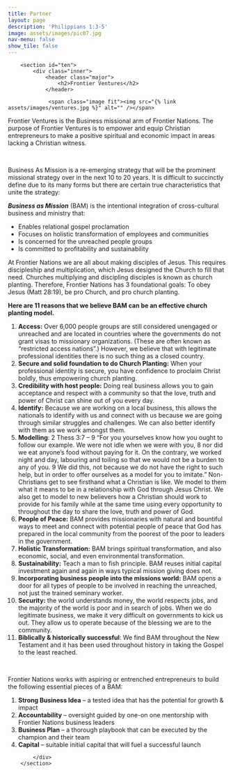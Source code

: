 ```yaml
---
title: Partner
layout: page
description: 'Philippians 1:3-5'
image: assets/images/pic07.jpg
nav-menu: false
show_tile: false
---
```

<div id="main" class="alt">

        <section id="ten">
            <div class="inner">
                <header class="major">
                    <h2>Frontier Ventures</h2>
                </header>
				
				 <span class="image fit"><img src="{% link assets/images/ventures.jpg %}" alt="" /></span>
				 
<p>Frontier Ventures is the Business missional arm of Frontier Nations. The purpose of Frontier Ventures is to empower and equip Christian entrepreneurs to make a positive spiritual and economic impact in areas lacking a Christian witness.</p>
<p>&zwnj;</p>
<p>Business As Mission is a re-emerging strategy that will be the prominent missional strategy over in the next 10 to 20 years. It is difficult to succinctly define due to its many forms but there are certain true characteristics that unite the strategy:</p>
<p><strong><em>Business as Mission</em></strong>&nbsp;(BAM) is the intentional integration of cross-cultural business and ministry that:</p>
<ul>
<li>Enables relational gospel proclamation</li>
<li>Focuses on holistic transformation of employees and communities</li>
<li>Is concerned for the unreached people groups</li>
<li>Is committed to profitability and sustainability</li>
</ul>
<p>At Frontier Nations we are all about making disciples of Jesus. This requires discipleship and multiplication, which Jesus designed the Church to fill that need. Churches multiplying and discipling disciples is known as church planting. Therefore, Frontier Nations has 3 foundational goals: To obey Jesus (Matt 28:19), be pro Church, and pro church planting.</p>
<p><strong>Here are 11 reasons that we believe BAM can be an effective church planting model.</strong></p>
<ol>
<li><strong>Access:</strong>&nbsp;Over 6,000 people groups are still considered unengaged or unreached and are located in countries where the governments do not grant visas to missionary organizations. (These are often known as &ldquo;restricted access nations&rdquo;.) However, we believe that with legitimate professional identities there is no such thing as a closed country.</li>
<li><strong>Secure and solid foundation to do Church Planting:</strong>&nbsp;When your professional identity is secure, you have confidence to proclaim Christ boldly, thus empowering church planting.</li>
<li><strong>Credibility with host people:</strong>&nbsp;Doing real business allows you to gain acceptance and respect with a community so that the love, truth and power of Christ can shine out of you every day.</li>
<li><strong>Identify:</strong>&nbsp;Because we are working on a local business, this allows the nationals to identify with us and connect with us because we are going through similar struggles and challenges. We can also better identify with them as we work amongst them.</li>
<li><strong>Modelling</strong>: 2 Thess 3:7 &ndash; 9 &ldquo;For you yourselves know how you ought to follow our example. We were not idle when we were with you, 8 nor did we eat anyone&rsquo;s food without paying for it. On the contrary, we worked night and day, labouring and toiling so that we would not be a burden to any of you. 9 We did this, not because we do not have the right to such help, but in order to offer ourselves as a model for you to imitate.&rdquo; Non-Christians get to see firsthand what a Christian is like. We model to them what it means to be in a relationship with God through Jesus Christ. We also get to model to new believers how a Christian should work to provide for his family while at the same time using every opportunity to throughout the day to share the love, truth and power of God.</li>
<li><strong>People of Peace:</strong>&nbsp;BAM provides missionaries with natural and bountiful ways to meet and connect with potential people of peace that God has prepared in the local community from the poorest of the poor to leaders in the government.</li>
<li><strong>Holistic Transformation:</strong>&nbsp;BAM brings spiritual transformation, and also economic, social, and even environmental transformation.</li>
<li><strong>Sustainability:</strong>&nbsp;Teach a man to fish principle. BAM reuses initial capital investment again and again in ways typical mission giving does not.</li>
<li><strong>Incorporating business people into the missions world:</strong>&nbsp;BAM opens a door for all types of people to be involved in reaching the unreached, not just the trained seminary worker.</li>
<li><strong>Security:</strong>&nbsp;the world understands money, the world respects jobs, and the majority of the world is poor and in search of jobs. When we do legitimate business, we make it very difficult on governments to kick us out. They allow us to operate because of the blessing we are to the community.</li>
<li><strong>Biblically &amp; historically successful</strong>: We find BAM throughout the New Testament and it has been used throughout history in taking the Gospel to the least reached.</li>
</ol>
<p>&zwnj;</p>
<p>Frontier Nations works with aspiring or entrenched entrepreneurs to build the following essential pieces of a BAM:</p>
<ol>
<li><strong>Strong Business Idea</strong>&nbsp;&ndash; a tested idea that has the potential for growth &amp; impact</li>
<li><strong>Accountability</strong>&nbsp;&ndash; oversight guided by one-on one mentorship with Frontier Nations business leaders</li>
<li><strong>Business Plan</strong>&nbsp;&ndash; a thorough playbook that can be executed by the champion and their team</li>
<li><strong>Capital</strong>&nbsp;&ndash; suitable initial capital that will fuel a successful launch</li>
</ol>

            </div>
        </section>

</div>